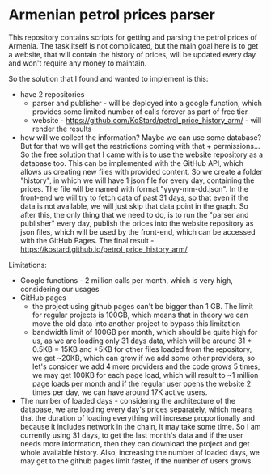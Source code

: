 # Armenian petrol prices parser

This repository contains scripts for getting and parsing the petrol prices of Armenia. The task itself is not complicated, but the main goal here is to get a website, 
that will contain the history of prices, will be updated every day and won't require any money to maintain.

So the solution that I found and wanted to implement is this:
* have 2 repositories
  * parser and publisher - will be deployed into a google function, which provides some limited number of calls forever as part of free tier
  * website - https://github.com/KoStard/petrol_price_history_arm/ - will render the results
* how will we collect the information? Maybe we can use some database? But for that we will get the restrictions coming with that + permissions... So the free solution that 
I came with is to use the website repository as a database too. This can be implemented with the GitHub API, which allows us creating new files with provided content. So we 
create a folder "history", in which we will have 1 json file for every day, containing the prices. The file will be named with format "yyyy-mm-dd.json". In the front-end we 
will try to fetch data of past 31 days, so that even if the data is not available, we will just skip that data point in the graph. So after this, the only thing that we need
to do, is to run the "parser and publisher" every day, publish the prices into the website repository as json files, which will be used by the front-end, which can be 
accessed with the GitHub Pages.
The final result - https://kostard.github.io/petrol_price_history_arm/

Limitations:
* Google functions - 2 million calls per month, which is very high, considering our usages
* GitHub pages
  * the project using github pages can't be bigger than 1 GB. The limit for regular projects is 100GB, which means that in theory we can move the old data into 
another project to bypass this limitation
  * bandwidth limit of 100GB per month, which should be quite high for us, as we are loading only 31 days data, 
which will be around 31 * 0.5KB = 15KB and +5KB for other files loaded from the repository, we get ~20KB, which can grow if we add some other providers, so let's consider we 
add 4 more providers and the code grows 5 times, we may get 100KB for each page load, which will result to ~1 million page loads per month and if the regular user opens the 
website 2 times per day, we can have around 17K active users. 
* The number of loaded days - considering the architecture of the database, we are loading every day's prices separately, which means that the duration of loading everything
will increase proportionally and because it includes network in the chain, it may take some time. So I am currently using 31 days, to get the last month's data and if the user 
needs more information, then they can download the project and get whole available history. Also, increasing the number of loaded days, we may get to the github pages limit 
faster, if the number of users grows.
